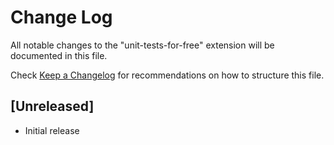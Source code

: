 # Change Log

All notable changes to the "unit-tests-for-free" extension will be documented in this file.

Check [Keep a Changelog](http://keepachangelog.com/) for recommendations on how to structure this file.

## [Unreleased]

- Initial release